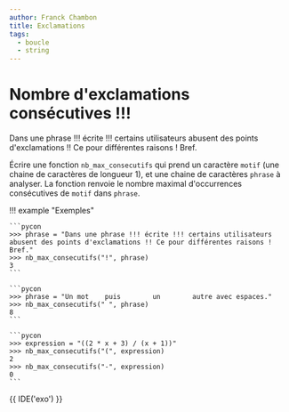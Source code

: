 ```yaml
---
author: Franck Chambon
title: Exclamations
tags:
  - boucle
  - string
---
```

# Nombre d'exclamations consécutives !!!

Dans une phrase !!! écrite !!! certains utilisateurs abusent des points d'exclamations !! Ce pour différentes raisons ! Bref.

Écrire une fonction `nb_max_consecutifs` qui prend un caractère `motif` (une chaine de caractères de longueur 1), et une chaine de caractères `phrase` à analyser. La fonction renvoie le nombre maximal d'occurrences consécutives de `motif` dans `phrase`.

!!! example "Exemples"

    ```pycon
    >>> phrase = "Dans une phrase !!! écrite !!! certains utilisateurs abusent des points d'exclamations !! Ce pour différentes raisons ! Bref."
    >>> nb_max_consecutifs("!", phrase)
    3
    ```

    ```pycon
    >>> phrase = "Un mot    puis        un        autre avec espaces."
    >>> nb_max_consecutifs(" ", phrase)
    8
    ```

    ```pycon
    >>> expression = "((2 * x + 3) / (x + 1))"
    >>> nb_max_consecutifs("(", expression)
    2
    >>> nb_max_consecutifs("-", expression)
    0
    ```


{{ IDE('exo') }}

